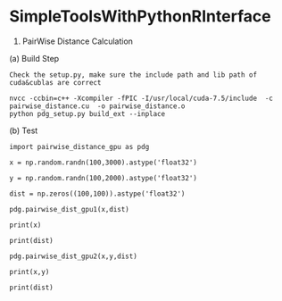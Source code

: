 # SimpleToolsWithPythonRInterface

1. PairWise Distance Calculation

  (a) Build Step
  
    Check the setup.py, make sure the include path and lib path of cuda&cublas are correct

    nvcc -ccbin=c++ -Xcompiler -fPIC -I/usr/local/cuda-7.5/include  -c pairwise_distance.cu  -o pairwise_distance.o     
    python pdg_setup.py build_ext --inplace
    
  (b) Test
  
    import pairwise_distance_gpu as pdg
    
    x = np.random.randn(100,3000).astype('float32')
    
    y = np.random.randn(100,2000).astype('float32')
    
    dist = np.zeros((100,100)).astype('float32')
    
    pdg.pairwise_dist_gpu1(x,dist)
    
    print(x)
    
    print(dist)
    
    pdg.pairwise_dist_gpu2(x,y,dist)
    
    print(x,y)
    
    print(dist)
